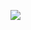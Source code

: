 [<img src="https://mvp.slashscore.com/api/image/dynamic/open-graph?username=manhuntsensational8065">](https://mvp.slashscore.com/manhuntsensational8065)
